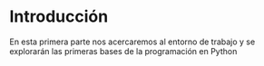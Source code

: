 # Introducción

En esta primera parte nos acercaremos al entorno de trabajo y se explorarán las primeras bases de la programación en Python

```{tableofcontents}
```